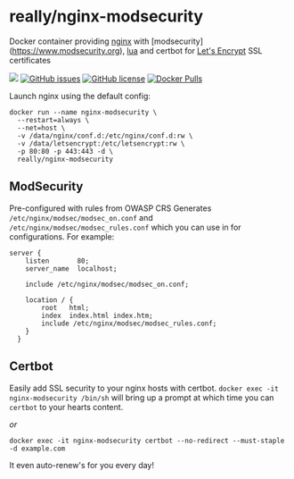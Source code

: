 # really/nginx-modsecurity
Docker container providing [nginx](https://www.nginx.com) with [modsecurity] (https://www.modsecurity.org), [lua](https://www.nginx.com/resources/wiki/modules/lua/) and certbot for [Let's Encrypt](https://letsencrypt.org) SSL certificates

[![](https://images.microbadger.com/badges/image/really/nginx-modsecurity.svg)](https://microbadger.com/images/really/nginx-modsecurity "Get your own image badge on microbadger.com") [![GitHub issues](https://img.shields.io/github/issues/reallyreally/docker-nginx-modsecurity.svg?style=flat-square)](https://github.com/reallyreally/docker-nginx-modsecurity/issues) [![GitHub license](https://img.shields.io/github/license/reallyreally/docker-nginx-modsecurity.svg?style=flat-square)](https://github.com/reallyreally/docker-nginx-modsecurity/blob/master/LICENSE) [![Docker Pulls](https://img.shields.io/docker/pulls/really/nginx-modsecurity.svg?style=flat-square)](https://github.com/reallyreally/docker-nginx-modsecurity/)

Launch nginx using the default config:
```
docker run --name nginx-modsecurity \
  --restart=always \
  --net=host \
  -v /data/nginx/conf.d:/etc/nginx/conf.d:rw \
  -v /data/letsencrypt:/etc/letsencrypt:rw \
  -p 80:80 -p 443:443 -d \
  really/nginx-modsecurity
```

ModSecurity
-----------
Pre-configured with rules from OWASP CRS
Generates `/etc/nginx/modsec/modsec_on.conf` and `/etc/nginx/modsec/modsec_rules.conf` which you can use in for configurations. For example:
```
server {
    listen       80;
    server_name  localhost;

    include /etc/nginx/modsec/modsec_on.conf;

    location / {
        root   html;
        index  index.html index.htm;
        include /etc/nginx/modsec/modsec_rules.conf;
    }
  }
```

Certbot
-------
Easily add SSL security to your nginx hosts with certbot.
`docker exec -it nginx-modsecurity /bin/sh` will bring up a prompt at which time you can `certbot` to your hearts content.

_or_

`docker exec -it nginx-modsecurity certbot --no-redirect --must-staple -d example.com`

It even auto-renew's for you every day!
